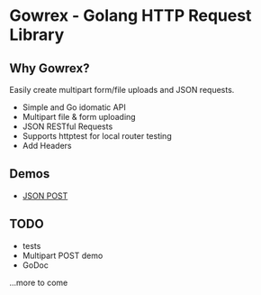 # Gowrex - Golang HTTP Request Library

## Why Gowrex?

Easily create multipart form/file uploads and JSON requests.

* Simple and Go idomatic API
* Multipart file & form uploading
* JSON RESTful Requests
* Supports httptest for local router testing
* Add Headers

## Demos
* [JSON POST](https://github.com/bevanhunt/gowrex-json-demo)

## TODO
- tests
- Multipart POST demo
- GoDoc

...more to come


